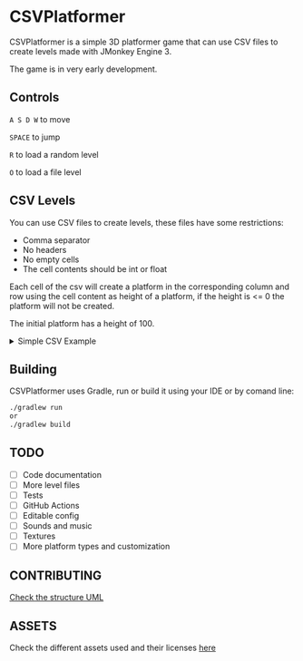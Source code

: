 # CSVPlatformer

CSVPlatformer is a simple 3D platformer game that can use CSV files to create levels made with JMonkey Engine 3.

The game is in very early development.

## Controls

`A S D W` to move

`SPACE` to jump

`R` to load a random level

`O` to load a file level

## CSV Levels

You can use CSV files to create levels, these files have some restrictions:

- Comma separator
- No headers
- No empty cells
- The cell contents should be int or float

Each cell of the csv will create a platform in the corresponding column and row using the cell content as height of a
platform, if the height is <= 0 the platform will not be created.

The initial platform has a height of 100.

<details>
<summary>Simple CSV Example</summary>

```csv
101,99,100,0,97,85,103
102,98,0,100,128,115,107
103,97,100,0,77,89,97
104,96,0,100,105,122,105
105,95,100,0,95,93,95
106,94,0,100,128,121,90
107,93,100,0,73,89,102
108,92,0,100,111,102,81
109,91,100,0,92,115,74
110,90,0,100,92,101,99
111,89,100,0,105,81,92
112,88,0,100,94,107,113
113,87,100,0,97,104,108
114,86,0,100,76,104,84
115,85,100,0,104,73,96
116,84,0,100,88,90,81
117,83,100,0,111,91,72
118,82,0,100,119,80,126
119,81,100,0,129,100,80
120,80,0,100,81,100,110
121,79,100,0,74,114,104
122,78,0,100,94,113,73
123,77,100,0,110,103,110
124,76,0,100,98,103,111
125,75,100,0,111,129,121
126,74,0,100,75,74,130
127,73,100,0,81,71,122
128,72,0,100,78,127,87
129,71,100,0,102,127,84
130,70,0,100,104,120,130
```

</details>

## Building

CSVPlatformer uses Gradle, run or build it using your IDE or by comand line:

```bash
./gradlew run
or
./gradlew build
```

## TODO

- [ ] Code documentation
- [ ] More level files
- [ ] Tests
- [ ] GitHub Actions
- [ ] Editable config
- [ ] Sounds and music
- [ ] Textures
- [ ] More platform types and customization

## CONTRIBUTING

[Check the structure UML](/docs/uml/structure.mmd)

## ASSETS

Check the different assets used and their licenses [here](/ASSETS_LICENSE.md)

